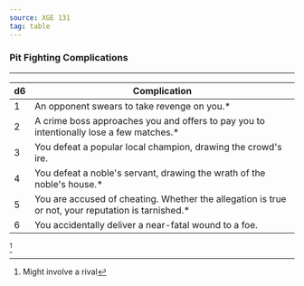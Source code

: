 ```yaml
---
source: XGE 131
tag: table
---
```


### Pit Fighting Complications
---
|d6|Complication|
|----|------------|
|1|An opponent swears to take revenge on you.* |
|2|A crime boss approaches you and offers to pay you to intentionally lose a few matches.* |
|3|You defeat a popular local champion, drawing the crowd's ire.|
|4|You defeat a noble's servant, drawing the wrath of the noble's house.* |
|5|You are accused of cheating. Whether the allegation is true or not, your reputation is tarnished.* |
|6|You accidentally deliver a near-fatal wound to a foe.|
[^1] 

[^1]: Might involve a rival
